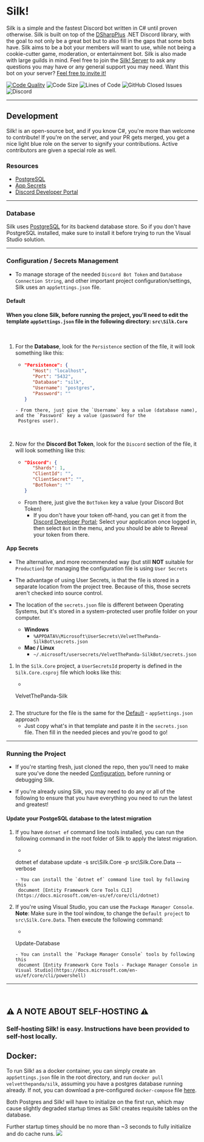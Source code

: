 # Silk!

Silk is a simple and the fastest Discord bot written in C# until proven otherwise. Silk is built on top of
the [DSharpPlus](https://github.com/DSharpPlus/DSharpPlus) .NET Discord library, with the goal to not only be a great
bot but to also fill in the gaps that some bots have. Silk aims to be a bot your members will want to use, while not
being a cookie-cutter game, moderation, or entertainment bot. Silk is also made with large guilds in mind. Feel free to
join the [Silk! Server](https://discord.gg/HZfZb95) to ask any questions you may have or any general support you may
need. Want this bot on your
server? [Feel free to invite it!](https://discord.com/api/oauth2/authorize?client_id=721514294587424888&permissions=502656214&scope=bot%20applications.commands)

[![Code Quality](https://www.codefactor.io/repository/github/VTPDevelopment/Silk/badge)](https://www.codefactor.io/repository/github/velvetthepanda/silk)
![Code Size](https://img.shields.io/github/languages/code-size/VelvetThePanda/Silk)
![Lines of Code](https://img.shields.io/tokei/lines/github/VelvetThePanda/Silk)
![GitHub Closed Issues](https://img.shields.io/github/issues-closed-raw/VelvetThePanda/Silk)
![Discord](https://img.shields.io/discord/721518523704410202)


---

## **Development**

Silk! is an open-source bot, and if you know C#, you're more than welcome to contribute! If you're on the server, and
your PR gets merged, you get a nice light blue role on the server to signify your contributions. Active contributors are
given a special role as well.

### **Resources**

- [PostgreSQL](https://www.postgresql.org/)
- [App Secrets](https://docs.microsoft.com/en-us/aspnet/core/security/app-secrets)
- [Discord Developer Portal](https://discord.com/developers)

---

### **Database**

Silk uses [PostgreSQL](https://www.postgresql.org/) for its backend database store. So if you don't have PostgreSQL
installed, make sure to install it before trying to run the Visual Studio solution.


---

### **Configuration / Secrets Management**

- To manage storage of the needed `Discord Bot Token` and `Database Connection String`, and other important project
  configuration/settings, Silk uses an `appSettings.json` file.

#### **Default**

#### When you clone Silk, before running the project, you'll need to edit the template `appSettings.json` file in the following directory: `src\Silk.Core`

<br/>

1. For the **Database**, look for the `Persistence` section of the file, it will look something like this:
    - ```json 
      "Persistence": {
         "Host": "localhost",
         "Port": "5432",
         "Database": "silk",
         "Username": "postgres",
         "Password": ""
      }
     ```
    - From there, just give the `Username` key a value (database name), and the `Password` key a value (password for the
      Postgres user).

<br/>

2. Now for the **Discord Bot Token**, look for the `Discord` section of the file, it will look something like this:
    - ```json
      "Discord": {
         "Shards": 1,
         "ClientId": "",
         "ClientSecret": "",
         "BotToken": ""
      }
      ```
    - From there, just give the `BotToken` key a value (your Discord Bot Token)
        - If you don't have your token off-hand, you can get it from
          the [Discord Developer Portal](https://discord.com/developers); Select your application once logged in, then
          select `Bot` in the menu, and you should be able to Reveal your token from there.

#### **App Secrets**

- The alternative, and more recommended way (but still **NOT** suitable for `Production`) for managing the configuration
  file is using `User Secrets`

- The advantage of using User Secrets, is that the file is stored in a separate location from the project tree. Because
  of this, those secrets aren't checked into source control.

- The location of the `secrets.json` file is different between Operating Systems, but it's stored in a system-protected
  user profile folder on your computer.
    - **Windows**
        - `%APPDATA%\Microsoft\UserSecrets\VelvetThePanda-SilkBot\secrets.json`
    - **Mac / Linux**
        - `~/.microsoft/usersecrets/VelvetThePanda-SilkBot/secrets.json`

1. In the `Silk.Core` project, a `UserSecretsId` property is defined in the `Silk.Core.csproj` file which looks like
   this:
    - ```xml
     <UserSecretsId>VelvetThePanda-Silk</UserSecretsId>
     ```

2. The structure for the file is the same for the [Default](#default) - `appSettings.json` approach
    - Just copy what's in that template and paste it in the `secrets.json` file. Then fill in the needed pieces and
      you're good to go!

---

### Running the Project

- If you're starting fresh, just cloned the repo, then you'll need to make sure you've done the
  needed [Configuration](#configuration--secrets-management), before running or debugging Silk.

- If you're already using Silk, you may need to do any or all of the following to ensure that you have everything you
  need to run the latest and greatest!

#### Update your PostgeSQL database to the latest migration

1. If you have `dotnet ef` command line tools installed, you can run the following command in the root folder of Silk to
   apply the latest migration.
    - ```
     dotnet ef database update -s src\Silk.Core -p src\Silk.Core.Data --verbose
     ``` 
    - You can install the `dotnet ef` command line tool by following this
      document [Entity Framework Core Tools CLI](https://docs.microsoft.com/en-us/ef/core/cli/dotnet)

2. If you're using Visual Studio, you can use the `Package Manager Console`. **Note**: Make sure in the tool window, to
   change the `Default project` to `src\Silk.Core.Data`. Then execute the following command:
    - ```
     Update-Database
     ``` 
    - You can install the `Package Manager Console` tools by following this
      document [Entity Framework Core Tools - Package Manager Console in Visual Studio](https://docs.microsoft.com/en-us/ef/core/cli/powershell)

---


<br/>

## ⚠️ A NOTE ABOUT SELF-HOSTING ⚠️

### Self-hosting Silk! is easy. Instructions have been provided to self-host locally.

## Docker:

To run Silk! as a docker container, you can simply create an `appSettings.json` file in the root directory, and
run `docker pull velvetthepanda/silk`, assuming you have a postgres database running already. If not, you can download a
pre-configured `docker-compose` file [here](https://files.velvetthepanda.dev/docker-compose.yml).

Both Postgres and Silk! will have to initialize on the first run, which may cause slightly degraded startup times as
Silk! creates requisite tables on the database.

Further startup times should be no more than ~3 seconds to fully initialize and do cache runs.
![](https://files.velvetthepanda.dev/silk.png)
